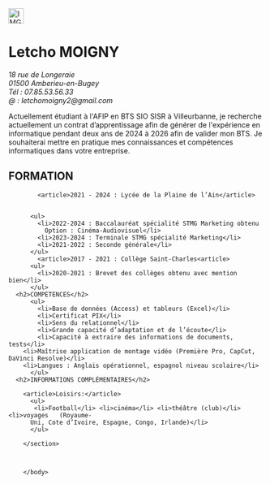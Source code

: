  <!DOCTYPE html>
  <html>
      <head>
            <meta charset="UTF-8">
            <title>CV numérique</title>
      <link rel="stylesheet" href="https://letcho.alwaysdata.net/style.css">
          </head>
      <body>
        <div class="gallery">
            <img src="IMG_8101.jpg" width="30" height="30" alt="IMG_8101">
        <h1>Letcho MOIGNY</h1>
        <address>
          18 rue de Longeraie <br>
          01500 Amberieu-en-Bugey <br>
          Tél : 07.85.53.56.33 <br>
          @ : letchomoigny2@gmail.com <br></address>
        <p>Actuellement étudiant à l'AFIP en BTS SIO SISR à Villeurbanne, je recherche actuellement un contrat d’apprentissage afin de générer de l'expérience
        en informatique pendant deux ans de 2024 à 2026 afin de valider mon BTS. Je souhaiterai mettre en pratique mes connaissances et
        compétences informatiques dans votre entreprise.</p>
        <section>
      <h2>FORMATION</h2>

            <article>2021 - 2024 : Lycée de la Plaine de l’Ain</article>
          
        
          <ul>
            <li>2022-2024 : Baccalauréat spécialité STMG Marketing obtenu
              Option : Cinéma-Audiovisuel</li>
            <li>2023-2024 : Terminale STMG spécialité Marketing</li>
            <li>2021-2022 : Seconde générale</li>
          </ul>  
            <article>2017 - 2021 : Collège Saint-Charles<article>
          <ul>  
            <li>2020-2021 : Brevet des collèges obtenu avec mention bien</li>
          </ul>  
      <h2>COMPETENCES</h2>  
          <ul>
            <li>Base de données (Access) et tableurs (Excel)</li> 
            <li>Certificat PIX</li> 
            <li>Sens du relationnel</li> 
            <li>Grande capacité d’adaptation et de l’écoute</li>
            <li>Capacité à extraire des informations de documents, tests</li>
        <li>Maîtrise application de montage vidéo (Première Pro, CapCut, DaVinci Resolve)</li>
        <li>Langues : Anglais opérationnel, espagnol niveau scolaire</li>
          </ul>
      <h2>INFORMATIONS COMPLÉMENTAIRES</h2>
        
        <article>Loisirs:</article> 
          <ul>
           <li>Football</li> <li>cinéma</li> <li>théâtre (club)</li> <li>voyages   (Royaume-
          Uni, Cote d’Ivoire, Espagne, Congo, Irlande)</li>
          </ul>

        </section>



        </body>
  </html>

